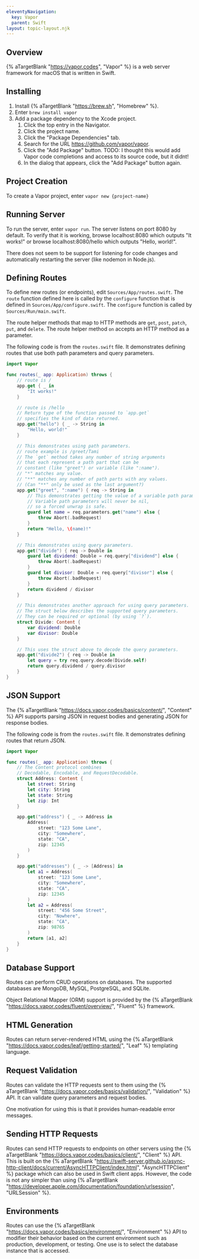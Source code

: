 ```yaml
---
eleventyNavigation:
  key: Vapor
  parent: Swift
layout: topic-layout.njk
---
```


## Overview

{% aTargetBlank "https://vapor.codes", "Vapor" %} is a web server framework
for macOS that is written in Swift.

## Installing

1. Install {% aTargetBlank "https://brew.sh", "Homebrew" %}.
1. Enter `brew install vapor`
1. Add a package dependency to the Xcode project.
   1. Click the top entry in the Navigator.
   1. Click the project name.
   1. Click the "Package Dependencies" tab.
   1. Search for the URL https://github.com/vapor/vapor.
   1. Click the "Add Package" button.
      TODO: I thought this would add Vapor code completions and
      access to its source code, but it didnt!
   1. In the dialog that appears, click the "Add Package" button again.

## Project Creation

To create a Vapor project, enter `vapor new {project-name}`

## Running Server

To run the server, enter `vapor run`.
The server listens on port 8080 by default.
To verify that it is working,
browse localhost:8080 which outputs "It works!" or
browse localhost:8080/hello which outputs "Hello, world!".

There does not seem to be support for listening for code changes
and automatically restarting the server (like nodemon in Node.js).

## Defining Routes

To define new routes (or endpoints), edit `Sources/App/routes.swift`.
The `route` function defined here is called by the
`configure` function that is defined in `Sources/App/configure.swift`.
The `configure` function is called by `Sources/Run/main.swift`.

The route helper methods that map to HTTP methods are
`get`, `post`, `patch`, `put`, and `delete`.
The route helper method `on` accepts an HTTP method as a parameter.

The following code is from the `routes.swift` file.
It demonstrates defining routes that use
both path parameters and query parameters.

```swift
import Vapor

func routes(_ app: Application) throws {
    // route is /
    app.get { _ in
        "It works!"
    }

    // route is /hello
    // Return type of the function passed to `app.get`
    // specifies the kind of data returned.
    app.get("hello") { _ -> String in
        "Hello, world!"
    }

    // This demonstrates using path parameters.
    // route example is /greet/Tami
    // The `get` method takes any number of string arguments
    // that each represent a path part that can be
    // constant (like "greet") or variable (like ":name").
    // "*" matches any value.
    // "**" matches any number of path parts with any values.
    // (Can "**" only be used as the last argument?)
    app.get("greet", ":name") { req -> String in
        // This demonstrates getting the value of a variable path parameter.
        // Variable path parameters will never be nil,
        // so a forced unwrap is safe.
        guard let name = req.parameters.get("name") else {
            throw Abort(.badRequest)
        }
        return "Hello, \(name)!"
    }

    // This demonstrates using query parameters.
    app.get("divide") { req -> Double in
        guard let dividend: Double = req.query["dividend"] else {
            throw Abort(.badRequest)
        }
        guard let divisor: Double = req.query["divisor"] else {
            throw Abort(.badRequest)
        }
        return dividend / divisor
    }

    // This demonstrates another approach for using query parameters.
    // The struct below describes the supported query parameters.
    // They can be required or optional (by using `?`).
    struct Divide: Content {
        var dividend: Double
        var divisor: Double
    }

    // This uses the struct above to decode the query parameters.
    app.get("divide2") { req -> Double in
        let query = try req.query.decode(Divide.self)
        return query.dividend / query.divisor
    }
}
```

## JSON Support

The {% aTargetBlank "https://docs.vapor.codes/basics/content/", "Content" %}
API supports parsing JSON in request bodies
and generating JSON for response bodies.

The following code is from the `routes.swift` file.
It demonstrates defining routes that return JSON.

```swift
import Vapor

func routes(_ app: Application) throws {
    // The Content protocol combines
    // Decodable, Encodable, and RequestDecodable.
    struct Address: Content {
        let street: String
        let city: String
        let state: String
        let zip: Int
    }

    app.get("address") { _ -> Address in
        Address(
            street: "123 Some Lane",
            city: "Somewhere",
            state: "CA",
            zip: 12345
        )
    }

    app.get("addresses") { _ -> [Address] in
        let a1 = Address(
            street: "123 Some Lane",
            city: "Somewhere",
            state: "CA",
            zip: 12345
        )
        let a2 = Address(
            street: "456 Some Street",
            city: "Nowhere",
            state: "CA",
            zip: 98765
        )
        return [a1, a2]
    }
}
```

## Database Support

Routes can perform CRUD operations on databases.
The supported databases are MongoDB, MySQL, PostgreSQL, and SQLite.

Object Relational Mapper (ORM) support is provided by the
{% aTargetBlank "https://docs.vapor.codes/fluent/overview/", "Fluent" %}
framework.

## HTML Generation

Routes can return server-rendered HTML using the
{% aTargetBlank "https://docs.vapor.codes/leaf/getting-started/", "Leaf" %}
templating language.

## Request Validation

Routes can validate the HTTP requests sent to them using the {% aTargetBlank
"https://docs.vapor.codes/basics/validation/", "Validation" %} API.
It can validate query parameters and request bodies.

One motivation for using this is that it provides human-readable error messages.

## Sending HTTP Requests

Routes can send HTTP requests to endpoints on other servers using the
{% aTargetBlank "https://docs.vapor.codes/basics/client/", "Client" %} API.
This is built on the {% aTargetBlank
"https://swift-server.github.io/async-http-client/docs/current/AsyncHTTPClient/index.html",
"AsyncHTTPClient" %} package which can also be used in Swift client apps.
However, the code is not any simpler than using {% aTargetBlank
"https://developer.apple.com/documentation/foundation/urlsession",
"URLSession" %}.

## Environments

Routes can use the {% aTargetBlank
"https://docs.vapor.codes/basics/environment/", "Environment" %} API
to modifier their behavior based on the current environment
such as production, development, or testing.
One use is to select the database instance that is accessed.
